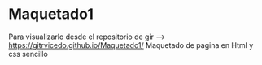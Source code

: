 # Maquetado1
Para visualizarlo desde el repositorio de gir --> https://gitrvicedo.github.io/Maquetado1/
Maquetado de pagina en Html y css sencillo
